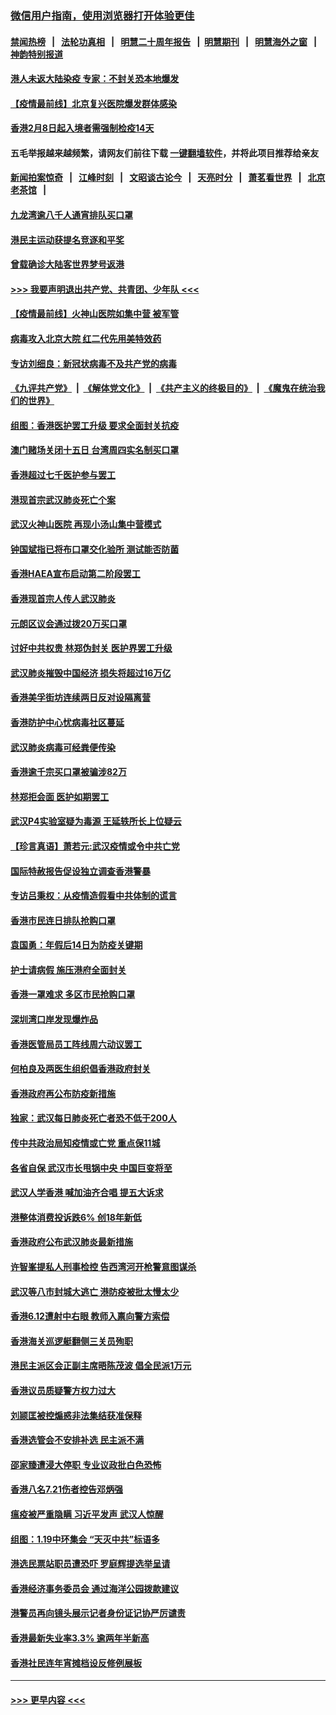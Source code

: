 ### [微信用户指南，使用浏览器打开体验更佳](https://github.com/gfw-breaker/banned-news1/blob/master/indexes/wechat-guide.md?t=0)
#### [禁闻热榜](热点新闻.md?t=0)  &nbsp;&nbsp;|&nbsp;&nbsp; [法轮功真相](https://github.com/gfw-breaker/truth/blob/master/README.md?t=0) &nbsp;&nbsp;|&nbsp;&nbsp; [明慧二十周年报告](https://github.com/gfw-breaker/mh-reports/blob/master/README.md?t=0) &nbsp;&nbsp;|&nbsp;&nbsp;[明慧期刊](https://github.com/gfw-breaker/mh-qikan) &nbsp;&nbsp;|&nbsp;&nbsp; [明慧海外之窗](https://github.com/gfw-breaker/mh-news/blob/master/README.md?t=0) &nbsp;&nbsp;|&nbsp;&nbsp; [神韵特别报道](https://github.com/gfw-breaker/mh-news/blob/master/shenyun.md?t=0)
#### [港人未返大陆染疫 专家：不封关恐本地爆发](../pages/nsc415/n11848021.md?t=02061955) 
#### [【疫情最前线】北京复兴医院爆发群体感染](../pages/nsc415/n11847626.md?t=02061955) 
#### [香港2月8日起入境者需强制检疫14天](../pages/nsc415/n11847658.md?t=02061955) 
#### 五毛举报越来越频繁，请网友们前往下载 [一键翻墙软件](https://github.com/gfw-breaker/ssr-accounts)，并将此项目推荐给亲友
#### [新闻拍案惊奇](https://github.com/gfw-breaker/banned-news1/blob/master/pages/link4.md) &nbsp;&nbsp;|&nbsp;&nbsp; [江峰时刻](https://github.com/gfw-breaker/banned-news1/blob/master/pages/link4.md) &nbsp;&nbsp;|&nbsp;&nbsp; [文昭谈古论今](https://github.com/gfw-breaker/banned-news1/blob/master/pages/link4.md) &nbsp;&nbsp;|&nbsp;&nbsp; [天亮时分](https://github.com/gfw-breaker/banned-news1/blob/master/pages/link4.md) &nbsp;&nbsp;|&nbsp;&nbsp; [萧茗看世界](https://github.com/gfw-breaker/banned-news1/blob/master/pages/link4.md) &nbsp;&nbsp;|&nbsp;&nbsp; [北京老茶馆](https://github.com/gfw-breaker/banned-news1/blob/master/pages/link4.md) &nbsp;&nbsp;|&nbsp;&nbsp; 
#### [九龙湾逾八千人通宵排队买口罩](../pages/nsc415/n11847647.md?t=02061955) 
#### [港民主运动获提名竞逐和平奖](../pages/nsc415/n11847633.md?t=02061955) 
#### [曾载确诊大陆客世界梦号返港](../pages/nsc415/n11847608.md?t=02061955) 
#### [>>> 我要声明退出共产党、共青团、少年队 <<<](https://github.com/begood0513/goodnews/blob/master/quit/letter.md) 
#### [【疫情最前线】火神山医院如集中营 被军管](../pages/nsc415/n11847524.md?t=02061955) 
#### [病毒攻入北京大院 红二代先用美特效药](../pages/nsc415/n11847427.md?t=02061955) 
#### [专访刘细良：新冠状病毒不及共产党的病毒](../pages/nsc415/n11847164.md?t=02061955) 
#### [《九评共产党》](https://github.com/begood0513/9ping.md/blob/master/README.md) &nbsp;|&nbsp; [《解体党文化》](../../../../jtdwh.md/blob/master/README.md)  &nbsp;|&nbsp; [《共产主义的终极目的》](../../../../gczydzjmd.md/blob/master/README.md) &nbsp;|&nbsp; [《魔鬼在统治我们的世界》](../../../../mgztzwmdsj.md/blob/master/README.md) 
#### [组图：香港医护罢工升级 要求全面封关抗疫](../pages/nsc415/n11844107.md?t=02061955) 
#### [澳门赌场关闭十五日 台湾周四实名制买口罩](../pages/nsc415/n11845083.md?t=02061955) 
#### [香港超过七千医护参与罢工](../pages/nsc415/n11845051.md?t=02061955) 
#### [港现首宗武汉肺炎死亡个案](../pages/nsc415/n11844998.md?t=02061955) 
#### [武汉火神山医院 再现小汤山集中营模式](../pages/nsc415/n11844763.md?t=02061955) 
#### [钟国斌指已将布口罩交化验所 测试能否防菌](../pages/nsc415/n11842783.md?t=02061955) 
#### [香港HAEA宣布启动第二阶段罢工](../pages/nsc415/n11842723.md?t=02061955) 
#### [香港现首宗人传人武汉肺炎](../pages/nsc415/n11842766.md?t=02061955) 
#### [元朗区议会通过拨20万买口罩](../pages/nsc415/n11842754.md?t=02061955) 
#### [讨好中共权贵 林郑伪封关 医护界罢工升级](../pages/nsc415/n11842359.md?t=02061955) 
#### [武汉肺炎摧毁中国经济 损失将超过16万亿](../pages/nsc415/n11839723.md?t=02061955) 
#### [香港美孚街坊连续两日反对设隔离营](../pages/nsc415/n11839962.md?t=02061955) 
#### [香港防护中心忧病毒社区蔓延](../pages/nsc415/n11839933.md?t=02061955) 
#### [武汉肺炎病毒可经粪便传染](../pages/nsc415/n11839939.md?t=02061955) 
#### [香港逾千宗买口罩被骗涉82万](../pages/nsc415/n11839914.md?t=02061955) 
#### [林郑拒会面 医护如期罢工](../pages/nsc415/n11839892.md?t=02061955) 
#### [武汉P4实验室疑为毒源 王延轶所长上位疑云](../pages/nsc415/n11835543.md?t=02061955) 
#### [【珍言真语】萧若元:武汉疫情或令中共亡党](../pages/nsc415/n11829394.md?t=02061955) 
#### [国际特赦报告促设独立调查香港警暴](../pages/nsc415/n11833845.md?t=02061955) 
#### [专访吕秉权：从疫情造假看中共体制的谎言](../pages/nsc415/n11833813.md?t=02061955) 
#### [香港市民连日排队抢购口罩](../pages/nsc415/n11833794.md?t=02061955) 
#### [袁国勇：年假后14日为防疫关键期](../pages/nsc415/n11831088.md?t=02061955) 
#### [护士请病假 施压港府全面封关](../pages/nsc415/n11831030.md?t=02061955) 
#### [香港一罩难求 多区市民抢购口罩](../pages/nsc415/n11831002.md?t=02061955) 
#### [深圳湾口岸发现爆炸品](../pages/nsc415/n11828802.md?t=02061955) 
#### [香港医管局员工阵线周六动议罢工](../pages/nsc415/n11828762.md?t=02061955) 
#### [何柏良及两医生组织倡香港政府封关](../pages/nsc415/n11828749.md?t=02061955) 
#### [香港政府再公布防疫新措施](../pages/nsc415/n11828716.md?t=02061955) 
#### [独家：武汉每日肺炎死亡者恐不低于200人](../pages/nsc415/n11828240.md?t=02061955) 
#### [传中共政治局知疫情或亡党 重点保11城](../pages/nsc415/n11828145.md?t=02061955) 
#### [各省自保 武汉市长甩锅中央 中国巨变将至](../pages/nsc415/n11828021.md?t=02061955) 
#### [武汉人学香港 喊加油齐合唱 提五大诉求](../pages/nsc415/n11827046.md?t=02061955) 
#### [港整体消费投诉跌6% 创18年新低](../pages/nsc415/n11817280.md?t=02061955) 
#### [香港政府公布武汉肺炎最新措施](../pages/nsc415/n11817152.md?t=02061955) 
#### [许智峯提私人刑事检控 告西湾河开枪警意图谋杀](../pages/nsc415/n11817132.md?t=02061955) 
#### [武汉等八市封城大逃亡 港防疫被批太慢太少](../pages/nsc415/n11817058.md?t=02061955) 
#### [香港6.12遭射中右眼 教师入禀向警方索偿](../pages/nsc415/n11814678.md?t=02061955) 
#### [香港海关巡逻艇翻侧三关员殉职](../pages/nsc415/n11814604.md?t=02061955) 
#### [港民主派区会正副主席晤陈茂波 倡全民派1万元](../pages/nsc415/n11814582.md?t=02061955) 
#### [香港议员质疑警方权力过大](../pages/nsc415/n11814560.md?t=02061955) 
#### [刘颕匡被控煽惑非法集结获准保释](../pages/nsc415/n11811727.md?t=02061955) 
#### [香港选管会不安排补选 民主派不满](../pages/nsc415/n11811691.md?t=02061955) 
#### [邵家臻遭浸大停职 专业议政批白色恐怖](../pages/nsc415/n11811670.md?t=02061955) 
#### [香港八名7.21伤者控告邓炳强](../pages/nsc415/n11811623.md?t=02061955) 
#### [瘟疫被严重隐瞒 习近平发声 武汉人惊醒](../pages/nsc415/n11811186.md?t=02061955) 
#### [组图：1.19中环集会 “天灭中共”标语多](../pages/nsc415/n11809514.md?t=02061955) 
#### [港选民票站职员遭恐吓 罗庭辉提选举呈请](../pages/nsc415/n11808914.md?t=02061955) 
#### [香港经济事务委员会 通过海洋公园拨款建议](../pages/nsc415/n11808906.md?t=02061955) 
#### [港警员再向镜头展示记者身份证记协严厉谴责](../pages/nsc415/n11808888.md?t=02061955) 
#### [香港最新失业率3.3% 逾两年半新高](../pages/nsc415/n11808887.md?t=02061955) 
#### [香港社民连年宵摊档设反修例展板](../pages/nsc415/n11808857.md?t=02061955) 

----
#### [ >>> 更早内容 <<< ](../indexes/nsc415-earlier.md)
